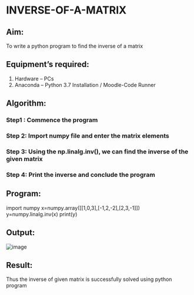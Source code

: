 # INVERSE-OF-A-MATRIX
## Aim:
To write a python program to find the inverse of a matrix
## Equipment’s required:
1. 	Hardware – PCs
2. 	Anaconda – Python 3.7 Installation / Moodle-Code Runner
## Algorithm:
### Step1 : Commence the program
### Step 2: Import numpy file and enter the matrix elements
### Step 3: Using the np.linalg.inv(), we can find the inverse of the given matrix
### Step 4: Print the inverse and conclude the program 

## Program:
import numpy
x=numpy.array([[1,0,3],[-1,2,-2],[2,3,-1]])
y=numpy.linalg.inv(x)
print(y)
## Output:
![image](https://user-images.githubusercontent.com/93427238/154842488-21596a3e-8142-4c7f-af6c-e8acf11eeb2a.png)

## Result:
Thus the inverse of given matrix is successfully solved using python program


